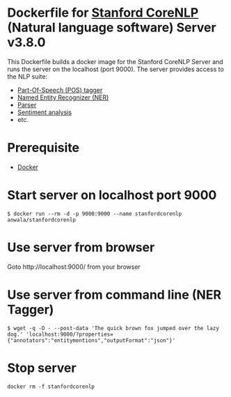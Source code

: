 # Dockerfile for [Stanford CoreNLP](https://stanfordnlp.github.io/CoreNLP/) (Natural language software) Server v3.8.0

This Dockerfile builds a docker image for the Stanford CoreNLP Server and runs the server on the localhost (port 9000). The server provides access to the NLP suite:
* [Part-Of-Speech (POS) tagger](https://nlp.stanford.edu/software/tagger.html)
* [Named Entity Recognizer (NER)](http://nlp.stanford.edu/software/CRF-NER.html)
* [Parser](https://nlp.stanford.edu/software/lex-parser.html)
* [Sentiment analysis](https://nlp.stanford.edu/sentiment/)
* etc.

# Prerequisite
* [Docker](https://docs.docker.com/install/)

# Start server on localhost port 9000
`$ docker run --rm -d -p 9000:9000 --name stanfordcorenlp anwala/stanfordcorenlp`

# Use server from browser
Goto http://localhost:9000/ from your browser

# Use server from command line (NER Tagger)
`$ wget -q -O - --post-data 'The quick brown fox jumped over the lazy dog.' 'localhost:9000/?properties={"annotators":"entitymentions","outputFormat":"json"}'`
# Stop server
`docker rm -f stanfordcorenlp`